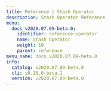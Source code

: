 ```yaml
---
title: Reference | Stash Operator
description: Stash Operator Reference
menu:
  docs_v2020.07.09-beta.0:
    identifier: reference-operator
    name: Stash Operator
    weight: 10
    parent: reference
menu_name: docs_v2020.07.09-beta.0
info:
  catalog: v2020.07.09-beta.0
  cli: v0.10.0-beta.1
  version: v2020.07.09-beta.0
---
```


